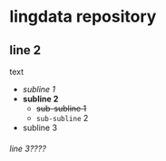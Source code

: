 # lingdata repository

## line 2
text
* *subline 1*
* __subline 2__
  * ~~sub-subline 1~~
  * `sub-subline` 2
* subline 3
###### line 3????

